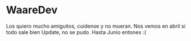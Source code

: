 # WaareDev
 
Los quiero mucho amiguitos, cuidense y no mueran. Nos vemos en abril si todo sale bien
Update, no se pudo. Hasta Junio entones :(